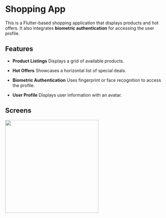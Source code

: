 # Shopping App

This is a Flutter-based shopping application that displays products and hot offers. It also integrates **biometric authentication** for accessing the user profile.


## Features

- **Product Listings** Displays a grid of available products.

- **Hot Offers** Showcases a horizontal list of special deals.

- **Biometric Authentication** Uses fingerprint or face recognition to access the profile.

- **User Profile** Displays user information with an avatar.

## Screens 
<img src="[image.jpg](https://github.com/user-attachments/assets/b3b2c02b-f197-47f4-92a8-4770e6574944)" width="300" />
